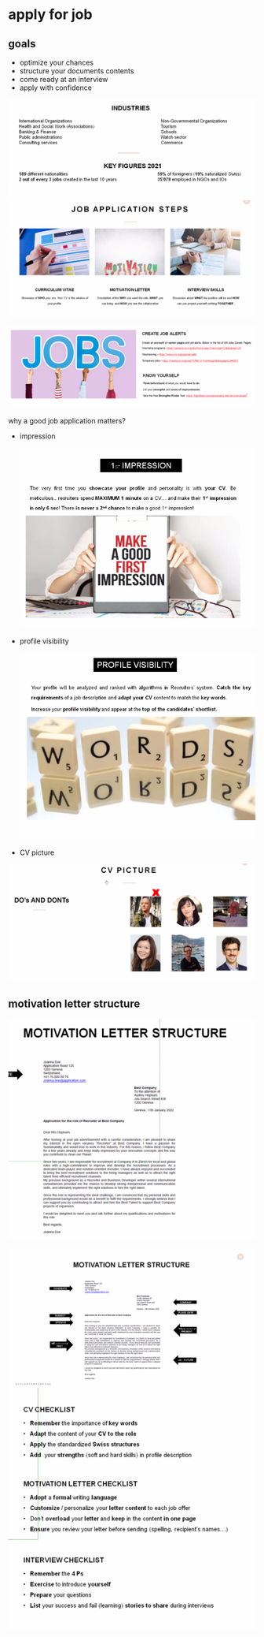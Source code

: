 # apply for job

## goals

- optimize your chances
- structure your documents contents
- come ready at an interview
- apply with confidence

<img src="https://raw.githubusercontent.com/coelien/image-hosting/master/img/202208051542559.png" alt="image-20220805154221454" style="zoom:50%;" />

<img src="https://raw.githubusercontent.com/coelien/image-hosting/master/img/202208051546775.png" alt="image-20220805154635634" style="zoom:50%;" />

![image-20220805154736225](https://raw.githubusercontent.com/coelien/image-hosting/master/img/202208051547305.png)

why a good job application matters?

- impression

  <img src="https://raw.githubusercontent.com/coelien/image-hosting/master/img/202208051555427.png" alt="image-20220805155543344" style="zoom: 80%;" />

- profile visibility

  <img src="https://raw.githubusercontent.com/coelien/image-hosting/master/img/202208051558058.png" alt="image-20220805155819949" style="zoom:80%;" />

- CV picture

<img src="https://raw.githubusercontent.com/coelien/image-hosting/master/img/202208051620656.png" alt="image-20220805162024556" style="zoom:50%;" />

## motivation letter structure

![image-20220805164858162](https://raw.githubusercontent.com/coelien/image-hosting/master/img/202208051648396.png)

<img src="https://raw.githubusercontent.com/coelien/image-hosting/master/img/202208051654881.png" alt="image-20220805165452771" style="zoom:50%;" />

<img src="https://raw.githubusercontent.com/coelien/image-hosting/master/img/202208051659472.png" alt="image-20220805165908325" style="zoom:50%;" />